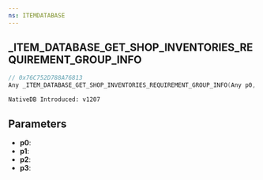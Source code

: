 ```yaml
---
ns: ITEMDATABASE
---
```

## _ITEM_DATABASE_GET_SHOP_INVENTORIES_REQUIREMENT_GROUP_INFO

```c
// 0x76C752D788A76813
Any _ITEM_DATABASE_GET_SHOP_INVENTORIES_REQUIREMENT_GROUP_INFO(Any p0, Any p1, Any p2, Any p3);
```

```
NativeDB Introduced: v1207
```

## Parameters
* **p0**:
* **p1**:
* **p2**:
* **p3**:
